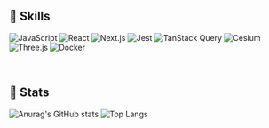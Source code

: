 ## 💪 Skills
![JavaScript](https://img.shields.io/badge/TypeScript-3178C6?style=flat-square&logo=TypeScript&logoColor=white) ![React](https://img.shields.io/badge/React-61DAFB?style=flat-square&logo=React&logoColor=black) ![Next.js](https://img.shields.io/badge/Next.js-000000?style=flat-square&logo=Next.js&logoColor=white) ![Jest](https://img.shields.io/badge/Jest-C21325?style=flat-square&logo=Jest&logoColor=white) ![TanStack Query](https://img.shields.io/badge/TanStack_Query-FF4154?style=flat-square&logo=react-query&logoColor=white) ![Cesium](https://img.shields.io/badge/Cesium-6CADDF?style=flat-square&logo=Cesium&logoColor=white) ![Three.js](https://img.shields.io/badge/Three.js-000000?style=flat-square&logo=Three.js&logoColor=white) ![Docker](https://img.shields.io/badge/Docker-2496ED?style=flat-square&logo=Docker&logoColor=white) 

<br />

## 🎉 Stats

![Anurag's GitHub stats](https://github-readme-stats.vercel.app/api?username=alexgoni&show_icons=true&theme=radical) ![Top Langs](https://github-readme-stats.vercel.app/api/top-langs/?username=alexgoni&layout=compact&theme=tokyonight)
